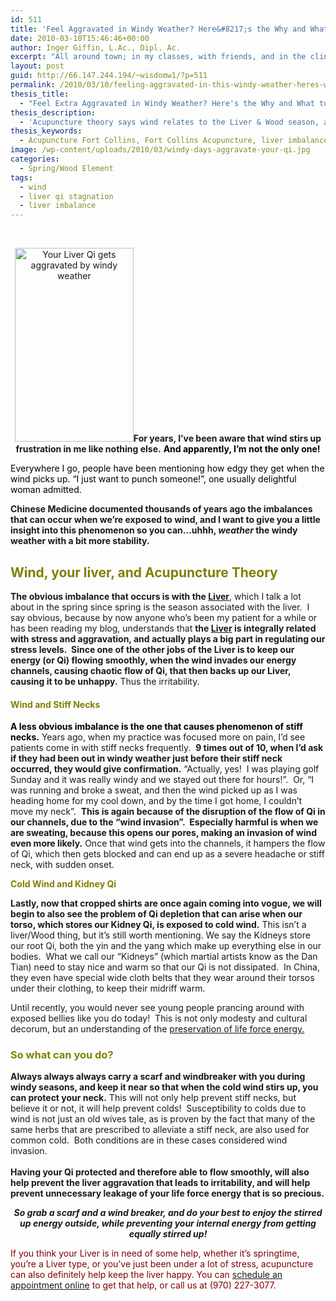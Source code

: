 ```yaml
---
id: 511
title: 'Feel Aggravated in Windy Weather? Here&#8217;s the Why and What to Do!'
date: 2010-03-10T15:46:46+00:00
author: Inger Giffin, L.Ac., Dipl. Ac.
excerpt: "All around town; in my classes, with friends, and in the clinic, people have been mentioning how edgy they get when the wind picks up.  Chinese Medicine documented thousands of years ago the imbalances that can occur when we're exposed to wind, and I wanted to give you a little insight into this phenomenon so you can...uhhh, weather the upcoming windy Spring with a bit more stability."
layout: post
guid: http://66.147.244.194/~wisdomw1/?p=511
permalink: /2010/03/10/feeling-aggravated-in-this-windy-weather-heres-why/
thesis_title:
  - "Feel Extra Aggravated in Windy Weather? Here's the Why and What to Do!"
thesis_description:
  - 'Acupuncture theory says wind relates to the Liver & Wood season, and the liver regulates stress. Windy days can stir up the Liver, causing agitation! '
thesis_keywords:
  - Acupuncture Fort Collins, Fort Collins Acupuncture, liver imbalance, wood season
image: /wp-content/uploads/2010/03/windy-days-aggravate-your-qi.jpg
categories:
  - Spring/Wood Element
tags:
  - wind
  - liver qi stagnation
  - liver imbalance
---
```

<div style="text-align: center;">
  <p>
    &nbsp;
  </p>
  
  <p>
    <a href="http://www.wisdomwaysacupuncture.com/wp-content/uploads/2010/03/windy-days-aggravate-your-qi.jpg"><img class=" wp-image-1013 alignleft" title="windy days aggravate your qi" src="http://www.wisdomwaysacupuncture.com/wp-content/uploads/2010/03/windy-days-aggravate-your-qi-92x150.jpg" alt="Your Liver Qi gets aggravated by windy weather" width="190" height="310" /></a><strong>For years, I&#8217;ve been aware that wind stirs up frustration in me like nothing else.</strong> <span style="color: #000000;"><strong> And apparently, I&#8217;m not the only one!</strong></span>
  </p>
  
  <p style="text-align: left;">
    <span style="color: #000000;">Everywhere I go, people have been mentioning how edgy they get when the wind picks up. &#8220;I just want to punch someone!&#8221;, one usually delightful woman admitted.</span>
  </p>
</div>

<div>
  <p>
    <strong> Chinese Medicine documented thousands of years ago the imbalances that can occur when we&#8217;re exposed to wind, and I want to give you a little insight into this phenomenon so you can&#8230;uhhh, <em>weather</em> the windy weather with a bit more stability.</strong>
  </p>
  
  <h2>
    <span style="color: #808000;">Wind, your liver, and Acupuncture Theory<br /> </span>
  </h2>
  
  <p>
    <strong>The obvious imbalance that occurs is with the <a href="http://www.wisdomwaysacupuncture.com/2018/05/15/ready-set-wood-season-what-acupuncture-theory-has-to-say-about-spring/">Liver</a></strong>, which I talk a lot about in the spring since spring is the season associated with the liver.  I say obvious, because by now anyone who&#8217;s been my patient for a while or has been reading my blog, understands that <strong>the <a href="http://www.wisdomwaysacupuncture.com/2018/05/10/the-wood-element-of-acupuncture-theory/">Liver</a> is integrally related with stress and aggravation, and actually plays a big part in regulating our stress levels.  Since one of the other jobs of the Liver is to keep our energy (or Qi) flowing smoothly, when the wind invades our energy channels, causing chaotic flow of Qi, that then backs up our Liver, causing it to be unhappy.</strong> Thus the irritability.
  </p>
  
  <h4 style="text-align: left;">
    <span style="color: #808000;"><strong>Wind and Stiff Necks</strong></span>
  </h4>
  
  <p style="text-align: left;">
    <span style="color: #000000;"><strong>A less obvious imbalance is the one that causes phenomenon of stiff necks.</strong></span> Years ago, when my practice was focused more on pain, I&#8217;d see patients come in with stiff necks frequently.  <strong>9 times out of 10, when I&#8217;d ask if they had been out in windy weather just before their stiff neck occurred, they would give confirmation.</strong> &#8220;Actually, yes!  I was playing golf Sunday and it was really windy and we stayed out there for hours!&#8221;.  Or, &#8220;I was running and broke a sweat, and then the wind picked up as I was heading home for my cool down, and by the time I got home, I couldn&#8217;t move my neck&#8221;.  <strong>This is again because of the disruption of the flow of Qi in our channels, due to the &#8220;wind invasion&#8221;.  Especially harmful is when we are sweating, because this opens our pores, making an invasion of wind even more likely.</strong> Once that wind gets into the channels, it hampers the flow of Qi, which then gets blocked and can end up as a severe headache or stiff neck, with sudden onset.
  </p>
  
  <p style="text-align: left;">
    <strong><span style="color: #808000;">Cold Wind and Kidney Qi</span> </strong>
  </p>
  
  <p style="text-align: left;">
    <strong>Lastly, now that cropped shirts are once again coming into vogue, we will begin to also see the problem of Qi depletion that can arise when our torso, which stores our Kidney Qi, is exposed to cold wind.</strong> This isn&#8217;t a liver/Wood thing, but it&#8217;s still worth mentioning. We say the Kidneys store our root Qi, both the yin and the yang which make up everything else in our bodies.  What we call our &#8220;Kidneys&#8221; (which martial artists know as the Dan Tian) need to stay nice and warm so that our Qi is not dissipated.  In China, they even have special wide cloth belts that they wear around their torsos under their clothing, to keep their midriff warm.
  </p>
  
  <p style="text-align: left;">
    Until recently, you would never see young people prancing around with exposed bellies like you do today!  This is not only modesty and cultural decorum, but an understanding of the <a href="http://www.wisdomwaysacupuncture.com/2017/12/29/is-your-jing-depleted/">preservation of life force energy.</a>
  </p>
  
  <h3 style="text-align: left;">
    <span style="color: #000000;"><strong><span style="color: #808000;">So what can you do?</span> </strong></span>
  </h3>
  
  <p>
    <strong>Always always always carry a scarf and windbreaker with you during windy seasons, and keep it near so that when the cold wind stirs up, you can protect your neck.</strong> This will not only help prevent stiff necks, but believe it or not, it will help prevent colds!  Susceptibility to colds due to wind is not just an old wives tale, as is proven by the fact that many of the same herbs that are prescribed to alleviate a stiff neck, are also used for common cold.  Both conditions are in these cases considered wind invasion.<br /> <strong><br /> Having your Qi protected and therefore able to flow smoothly, will also help prevent the liver aggravation that leads to irritability, and will help prevent unnecessary leakage of your life force energy that is so precious.</strong>
  </p>
  
  <p style="text-align: center;">
    <em><strong>So grab a scarf and a wind breaker, and do your best to enjoy the stirred up energy outside, while preventing your internal energy from getting equally stirred up! </strong></em>
  </p>
  
  <p>
    <span style="color: #800000;">If you think your Liver is in need of some help, whether it&#8217;s springtime, you&#8217;re a Liver type, or you&#8217;ve just been under a lot of stress, acupuncture can also definitely help keep the liver happy. You can</span> <a href="http://www.wisdomwaysacupuncture.com/acupuncture-appointment-scheduling/">schedule an appointment online</a> <span style="color: #800000;">to get that help, or call us at (970) 227-3077.</span>
  </p>
</div>